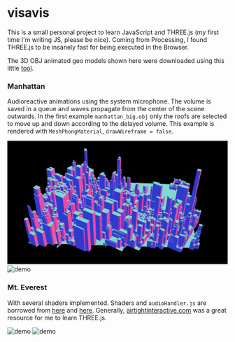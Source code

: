 # visavis
This is a small personal project to learn JavaScript and THREE.js (my first time I'm writing JS, please be nice). Coming from Processing, I found THREE.js to be insanely fast for being executed in the Browser.

The 3D OBJ animated geo models shown here were downloaded using this little [tool](https://github.com/karimnaaji/vectiler).


### Manhattan 
Audioreactive animations using the system microphone. The volume is saved in a queue and waves propagate from the center of the scene outwards. In the first example `manhattan_big.obj` only the roofs are selected to move up and down according to the delayed volume. This example is rendered with `MeshPhongMaterial`, `drawWireframe = false`.

![demo](assets/3.gif)
![demo](assets/4.gif)

### Mt. Everest 
With several shaders implemented. Shaders and `audioHandler.js` are borrowed from [here](https://www.airtightinteractive.com/demos/js/badtvshader/) and [here](https://www.airtightinteractive.com/demos/js/uberviz/audioanalysis/). Generally, [airtightinteractive.com](https://www.airtightinteractive.com/2013/10/making-audio-reactive-visuals/) was a great resource for me to learn THREE.js. 

![demo](assets/1.gif)
![demo](assets/2.gif)
